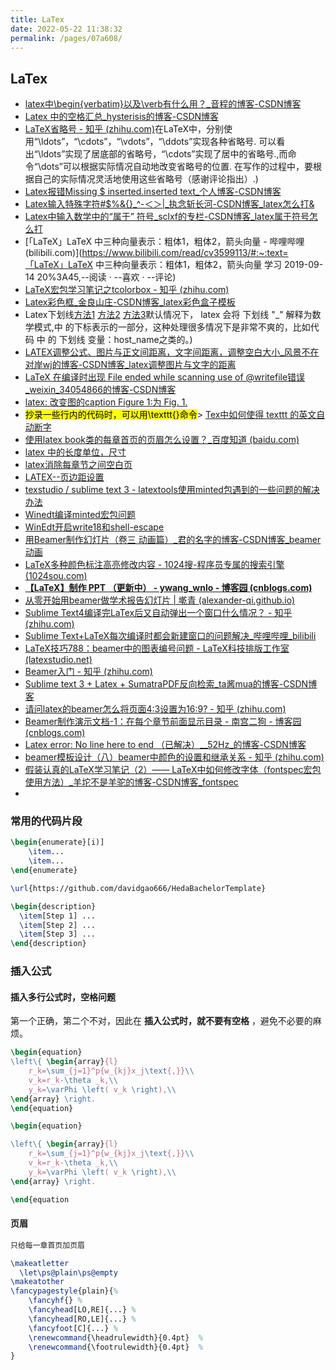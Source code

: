 ```yaml
---
title: LaTex
date: 2022-05-22 11:38:32
permalink: /pages/07a608/
---
```

## LaTex





- [latex中\begin{verbatim}以及\verb有什么用？_音程的博客-CSDN博客](https://blog.csdn.net/qq_43391414/article/details/115129492)
- [Latex 中的空格汇总_hysterisis的博客-CSDN博客](https://blog.csdn.net/hysterisis/article/details/114123131)
- [LaTeX省略号 - 知乎 (zhihu.com)](https://zhuanlan.zhihu.com/p/104112163#:~:text=)在LaTeX中，分别使用“\ldots”，“\cdots”，“\vdots”，“\ddots”实现各种省略号. 可以看出“\ldots”实现了居底部的省略号，“\cdots”实现了居中的省略号.,而命令“\dots”可以根据实际情况自动地改变省略号的位置. 在写作的过程中，要根据自己的实际情况灵活地使用这些省略号（感谢评论指出）.)
- [Latex报错Missing $ inserted.inserted text_个人博客-CSDN博客](https://blog.csdn.net/zhangpeterx/article/details/86032665)
- [Latex输入特殊字符#$%&{}_^-＜＞|\_执念斩长河-CSDN博客_latex怎么打&](https://blog.csdn.net/m0_37149062/article/details/108240050)
- [Latex中输入数学中的“属于” 符号_sclxf的专栏-CSDN博客_latex属于符号怎么打](https://blog.csdn.net/sclxf/article/details/5387630)
- [「LaTeX」LaTeX 中三种向量表示：粗体1，粗体2，箭头向量 - 哔哩哔哩 (bilibili.com)](https://www.bilibili.com/read/cv3599113/#:~:text=「LaTeX」LaTeX 中三种向量表示：粗体1，粗体2，箭头向量 学习 2019-09-14 20%3A45,--阅读 · --喜欢 · --评论)
- [LaTeX宏包学习笔记之tcolorbox - 知乎 (zhihu.com)](https://zhuanlan.zhihu.com/p/338377565)
- [Latex彩色框_金良山庄-CSDN博客_latex彩色盒子模板](https://blog.csdn.net/golden1314521/article/details/42871065)
- Latex下划线[方法1](https://blog.csdn.net/hongnuaa/article/details/6901658?spm=1001.2101.3001.6661.1&utm_medium=distribute.pc_relevant_t0.none-task-blog-2~default~CTRLIST~Rate-1.pc_relevant_default&depth_1-utm_source=distribute.pc_relevant_t0.none-task-blog-2~default~CTRLIST~Rate-1.pc_relevant_default&utm_relevant_index=1) [方法2](https://blog.csdn.net/qq_41684259/article/details/108066854?spm=1001.2101.3001.6650.1&utm_medium=distribute.pc_relevant.none-task-blog-2~default~CTRLIST~Rate-1.pc_relevant_default&depth_1-utm_source=distribute.pc_relevant.none-task-blog-2~default~CTRLIST~Rate-1.pc_relevant_default&utm_relevant_index=2) [方法3](https://blog.csdn.net/weixin_44471218/article/details/119031672#:~:text=)默认情况下， latex 会将 下划线 "_" 解释为数学模式,中 的下标表示的一部分，这种处理很多情况下是非常不爽的，比如代码 中 的 下划线 变量：host_name之类的。)
- [LATEX调整公式、图片与正文间距离，文字间距离，调整空白大小_风景不在对岸wj的博客-CSDN博客_latex调整图片与文字的距离](https://blog.csdn.net/u011089523/article/details/83578005?spm=1001.2101.3001.6661.1&utm_medium=distribute.pc_relevant_t0.none-task-blog-2~default~CTRLIST~Rate-1.pc_relevant_antiscanv2&depth_1-utm_source=distribute.pc_relevant_t0.none-task-blog-2~default~CTRLIST~Rate-1.pc_relevant_antiscanv2&utm_relevant_index=1)
- [LaTeX 在编译时出现 File ended while scanning use of \@writefile错误_weixin_34054866的博客-CSDN博客](https://blog.csdn.net/weixin_34054866/article/details/86250933)
- [latex: 改变图的caption Figure 1:为 Fig. 1.](https://blog.csdn.net/fandroid/article/details/50930137)
- <mark>抄录一些行内的代码时，可以用\texttt{}命令</mark>> [Tex中如何使得 texttt 的英文自动断字](https://blog.csdn.net/weixin_30848775/article/details/98274223)
- [使用latex book类的每章首页的页眉怎么设置？_百度知道 (baidu.com)](https://zhidao.baidu.com/question/1964965103546603140.html)
- [latex 中的长度单位，尺寸](https://blog.csdn.net/robert_chen1988/article/details/52739825)
- [latex消除每章节之间空白页](https://blog.csdn.net/weixin_41672404/article/details/112982523?spm=1001.2101.3001.6650.1&utm_medium=distribute.pc_relevant.none-task-blog-2%7Edefault%7ECTRLIST%7ERate-1.pc_relevant_antiscanv2&depth_1-utm_source=distribute.pc_relevant.none-task-blog-2%7Edefault%7ECTRLIST%7ERate-1.pc_relevant_antiscanv2)
- [LATEX--页边距设置](https://blog.csdn.net/nccccc12345/article/details/115335255)
- [texstudio / sublime text 3 - latextools使用minted包遇到的一些问题的解决办法](https://blog.csdn.net/Stool_Monster/article/details/107610030)
- [Winedt编译minted宏包问题](https://blog.csdn.net/gogdizzy/article/details/9136239)
- [WinEdt开启write18和shell-escape](https://lttt.vanabel.cn/2015/03/27/winedt%e5%bc%80%e5%90%afwrite18%e5%92%8cshell-escape.html)
- [用Beamer制作幻灯片（卷三 动画篇）_君的名字的博客-CSDN博客_beamer 动画](https://blog.csdn.net/chichoxian/article/details/19134695#:~:text=在Latex中s,（一般是红色）。)
- [LaTeX多种颜色标注高亮修改内容 - 1024搜-程序员专属的搜索引擎 (1024sou.com)](https://www.1024sou.com/article/940683.html)
- **[【LaTeX】制作 PPT （更新中） - ywang_wnlo - 博客园 (cnblogs.com)](https://www.cnblogs.com/ywang-wnlo/p/LaTeX-Beamer.html)**
- [从零开始用beamer做学术报告幻灯片 | 墘青 (alexander-qi.github.io)](https://alexander-qi.github.io/2019/teachbeamer/)
- [Sublime Text4编译完LaTex后又自动弹出一个窗口什么情况？ - 知乎 (zhihu.com)](https://www.zhihu.com/question/482758306)
- [Sublime Text+LaTeX每次编译时都会新建窗口的问题解决_哔哩哔哩_bilibili](https://www.bilibili.com/video/BV18u411e7mg/)
- [LaTeX技巧788：beamer中的图表编号问题 - LaTeX科技排版工作室 (latexstudio.net)](https://www.latexstudio.net/archives/2464.html)
- [Beamer入门 - 知乎 (zhihu.com)](https://zhuanlan.zhihu.com/p/389828721)
- [Sublime text 3 + Latex + SumatraPDF反向检索_ta酱mua的博客-CSDN博客](https://blog.csdn.net/m0_38006970/article/details/95102613)
- [请问latex的beamer怎么将页面4:3设置为16:9? - 知乎 (zhihu.com)](https://www.zhihu.com/question/357511411)
- [Beamer制作演示文档-1：在每个章节前面显示目录 - 南宫二狗 - 博客园 (cnblogs.com)](https://www.cnblogs.com/nangongergou/p/13606758.html)
- [Latex error: No line here to end （已解决）__52Hz_的博客-CSDN博客](https://blog.csdn.net/G_Barble/article/details/106184870)
- [beamer模板设计（八）beamer中颜色的设置和继承关系 - 知乎 (zhihu.com)](https://zhuanlan.zhihu.com/p/137877025)
- [假装认真的LaTeX学习笔记（2）—— LaTeX中如何修改字体（fontspec宏包使用方法）_羊坨不是羊驼的博客-CSDN博客_fontspec](https://blog.csdn.net/qq_20260069/article/details/88380579)
- 

### 常用的代码片段


```latex
\begin{enumerate}[i)]
	\item...
	\item...
\end{enumerate}
```



```latex
\url{https://github.com/davidgao666/HedaBachelorTemplate}
```



```latex
\begin{description}
  \item[Step 1] ... 
  \item[Step 2] ...
  \item[Step 3] ...
\end{description}
```



### 插入公式

#### 插入多行公式时，空格问题

第一个正确，第二个不对，因此在 **插入公式时，就不要有空格** ，避免不必要的麻烦。

```latex
\begin{equation}
\left\{ \begin{array}{l}
	r_k=\sum_{j=1}^p{w_{kj}x_j\text{,}}\\
	v_k=r_k-\theta _k,\\
	y_k=\varPhi \left( v_k \right),\\
\end{array} \right.	
\end{equation}

```



```latex
\begin{equation}

\left\{ \begin{array}{l}
	r_k=\sum_{j=1}^p{w_{kj}x_j\text{,}}\\
	v_k=r_k-\theta _k,\\
	y_k=\varPhi \left( v_k \right),\\
\end{array} \right.

\end{equation
```

#### 页眉

```latex
只给每一章首页加页眉

\makeatletter
  \let\ps@plain\ps@empty
\makeatother
\fancypagestyle{plain}{%
    \fancyhf{} %
    \fancyhead[LO,RE]{...} %
    \fancyhead[RO,LE]{...} %
    \fancyfoot[C]{...} %
    \renewcommand{\headrulewidth}{0.4pt}  %
    \renewcommand{\footrulewidth}{0.4pt}  %
}
```

